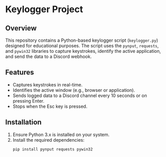 # Keylogger Project

## Overview
This repository contains a Python-based keylogger script (`keylogger.py`) designed for educational purposes. The script uses the `pynput`, `requests`, and `pywin32` libraries to capture keystrokes, identify the active application, and send the data to a Discord webhook.

## Features
- Captures keystrokes in real-time.
- Identifies the active window (e.g., browser or application).
- Sends logged data to a Discord channel every 10 seconds or on pressing Enter.
- Stops when the Esc key is pressed.

## Installation
1. Ensure Python 3.x is installed on your system.
2. Install the required dependencies:
   ```bash
   pip install pynput requests pywin32


